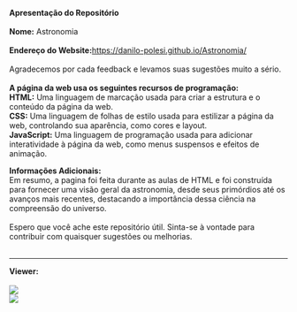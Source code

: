 <b>Apresentação do Repositório<br><br>
Nome:</b> Astronomia<br><br>
<b>Endereço do Website:</b><a href="https://danilo-polesi.github.io/Astronomia/" target="_blanck">https://danilo-polesi.github.io/Astronomia/</a><br><br>
Agradecemos por cada feedback e levamos suas sugestões muito a sério.<br><br>
<b>A página da web usa os seguintes recursos de programação:</b><br>
<b>HTML:</b> Uma linguagem de marcação usada para criar a estrutura e o conteúdo da página da web.<br>
<b>CSS:</b> Uma linguagem de folhas de estilo usada para estilizar a página da web, controlando sua aparência, como cores e layout.<br>
<b>JavaScript:</b> Uma linguagem de programação usada para adicionar interatividade à página da web, como menus suspensos e efeitos de animação.<br>

<b>Informações Adicionais:</b><br>
Em resumo, a pagina foi feita durante as aulas de HTML e foi construída para fornecer uma visão geral da astronomia, desde seus primórdios até os avanços mais recentes, destacando a importância dessa ciência na compreensão do universo.<br><br>
Espero que você ache este repositório útil. Sinta-se à vontade para contribuir com quaisquer sugestões ou melhorias.<br><br><hr>
<b>Viewer:</b><br><br>
<img src="https://lh3.googleusercontent.com/pw/AP1GczMAqPO-I_q2GW0cyBj9O0bDO5tmKZBHi-qi3iPLOXSm12o0c6o0kf2HQWbaEw7B2uhVAhkaeq0YoYFBdg-jT6q1Qt12pyoAjCfwZC3CsiqHJ8DBCYxzQn34JIZKu3Rw2_-tnJ5BB9Z829HnQX4LIdg=w1619-h919-s-no-gm?authuser=1"><br>
<img src="https://lh3.googleusercontent.com/pw/AP1GczMdd5F3wwSPchpMWaFZUSZPdZYXI710ykmRc-_E1NfqCbksCQu_NAgDI062kj4pK4D2DLBYCjMrYs5F75b9QKwsox_-3TKHA02BwDCACq4Vpg0lYDfsr43oAUx5QKUjVVo2-f3bWKb-h20vZnCSahQ=w1619-h919-s-no-gm?authuser=1"><br>


